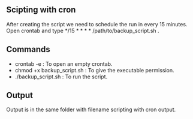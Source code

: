 ## Scipting with cron 
After creating the script we need to schedule the run in every 15 minutes.
Open crontab and type */15 * * * * /path/to/backup_script.sh .

## Commands 
 - crontab -e : To open an empty crontab.
 - chmod +x backup_script.sh : To give the executable permission.
 - ./backup_script.sh : To run the script.

## Output
Output is in the same folder with filename scripting with cron output.

